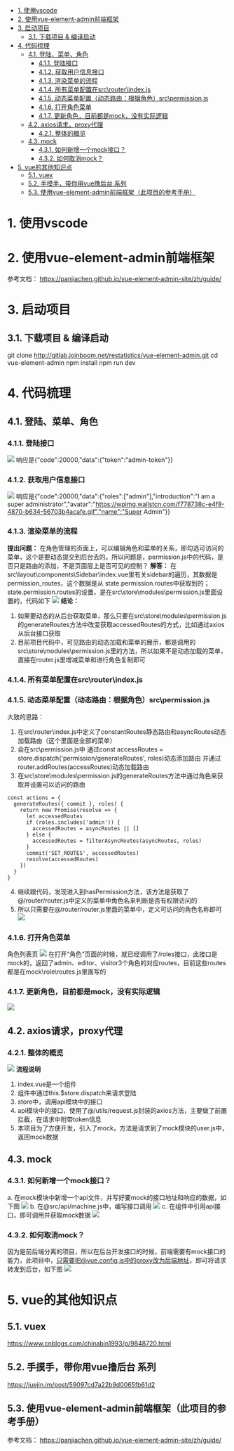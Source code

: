 <!-- TOC -->

- [1. 使用vscode](#1-使用vscode)
- [2. 使用vue-element-admin前端框架](#2-使用vue-element-admin前端框架)
- [3. 启动项目](#3-启动项目)
    - [3.1. 下载项目 & 编译启动](#31-下载项目--编译启动)
- [4. 代码梳理](#4-代码梳理)
    - [4.1. 登陆、菜单、角色](#41-登陆菜单角色)
        - [4.1.1. 登陆接口](#411-登陆接口)
        - [4.1.2. 获取用户信息接口](#412-获取用户信息接口)
        - [4.1.3. 渲染菜单的流程](#413-渲染菜单的流程)
        - [4.1.4. 所有菜单配置在src\router\index.js](#414-所有菜单配置在src\router\indexjs)
        - [4.1.5. 动态菜单配置（动态路由：根据角色）src\permission.js](#415-动态菜单配置动态路由根据角色src\permissionjs)
        - [4.1.6. 打开角色菜单](#416-打开角色菜单)
        - [4.1.7. 更新角色，目前都是mock，没有实际逻辑](#417-更新角色目前都是mock没有实际逻辑)
    - [4.2. axios请求，proxy代理](#42-axios请求proxy代理)
        - [4.2.1. 整体的概览](#421-整体的概览)
    - [4.3. mock](#43-mock)
        - [4.3.1. 如何新增一个mock接口？](#431-如何新增一个mock接口)
        - [4.3.2. 如何取消mock？](#432-如何取消mock)
- [5. vue的其他知识点](#5-vue的其他知识点)
    - [5.1. vuex](#51-vuex)
    - [5.2. 手摸手，带你用vue撸后台 系列](#52-手摸手带你用vue撸后台-系列)
    - [5.3. 使用vue-element-admin前端框架（此项目的参考手册）](#53-使用vue-element-admin前端框架此项目的参考手册)

<!-- /TOC -->
# 1. 使用vscode

# 2. 使用vue-element-admin前端框架
参考文档：
https://panjiachen.github.io/vue-element-admin-site/zh/guide/

# 3. 启动项目
## 3.1. 下载项目 & 编译启动
git clone http://gitlab.joinboom.net/restatistics/vue-element-admin.git
cd vue-element-admin
npm install
npm run dev

# 4. 代码梳理
## 4.1. 登陆、菜单、角色
### 4.1.1. 登陆接口
![](img/2019-09-19-14-21-58.png)
响应是{"code":20000,"data":{"token":"admin-token"}}
### 4.1.2. 获取用户信息接口
![](img/2019-09-19-14-22-12.png)
响应是{"code":20000,"data":{"roles":["admin"],"introduction":"I am a super administrator","avatar":"https://wpimg.wallstcn.com/f778738c-e4f8-4870-b634-56703b4acafe.gif","name":"Super Admin"}}
### 4.1.3. 渲染菜单的流程
**提出问题：**
在角色管理的页面上，可以编辑角色和菜单的关系，即勾选可访问的菜单，这个是要动态提交到后台去的。所以问题是，permission.js中的代码，是否只是路由的添加，不是页面层上是否可见的控制？
**解答：**
在src\layout\components\Sidebar\index.vue里有关sidebar的遍历，其数据是permission_routes，这个数据是从
state.permission.routes中获取到的；
state.permission.routes的设置，是在src\store\modules\permission.js里面设置的，代码如下
![](img/2019-09-19-14-22-49.png)
**结论：**
1. 如果要动态的从后台获取菜单，那么只要在src\store\modules\permission.js的generateRoutes方法中改变获取accessedRoutes的方式，比如通过axios从后台接口获取
2. 目前项目代码中，可见路由的动态加载和菜单的展示，都是调用的src\store\modules\permission.js里的方法，所以如果不是动态加载的菜单，直接在router.js里增减菜单和进行角色复制即可
### 4.1.4. 所有菜单配置在src\router\index.js
### 4.1.5. 动态菜单配置（动态路由：根据角色）src\permission.js
大致的思路：
1. 在src\router\index.js中定义了constantRoutes静态路由和asyncRoutes动态加载路由（这个里面是全部的菜单）
2. 会在src\permission.js中
通过const accessRoutes = store.dispatch('permission/generateRoutes', roles)动态添加路由
并通过router.addRoutes(accessRoutes)动态加载路由
3. 在src\store\modules\permission.js的generateRoutes方法中通过角色来获取并设置可以访问的路由
```
const actions = {
  generateRoutes({ commit }, roles) {
    return new Promise(resolve => {
      let accessedRoutes
      if (roles.includes('admin')) {
        accessedRoutes = asyncRoutes || []
      } else {
        accessedRoutes = filterAsyncRoutes(asyncRoutes, roles)
      }
      commit('SET_ROUTES', accessedRoutes)
      resolve(accessedRoutes)
    })
  }
}
```
4. 继续跟代码，发现进入到hasPermission方法，该方法是获取了@/router/router.js中定义的菜单中角色名来判断是否有权限访问的
5. 所以只需要在@/router/router.js里面的菜单中，定义可访问的角色名称即可
![](img/2019-09-19-14-22-33.png)




### 4.1.6. 打开角色菜单
角色列表页
![](img/2019-09-19-14-23-16.png)
在打开“角色”页面的时候，就已经调用了/roles接口，此接口是mock的，返回了admin、editor、visitor3个角色的对应routes，目前这些routes都是在mock\role\routes.js里面写的
### 4.1.7. 更新角色，目前都是mock，没有实际逻辑
![](img/2019-09-19-14-23-27.png)

## 4.2. axios请求，proxy代理
### 4.2.1. 整体的概览
![](img/2019-09-19-14-23-40.png)
**流程说明**
1. index.vue是一个组件
2. 组件中通过this.$store.dispatch来请求登陆
3. store中，调用api模块中的接口
4. api模块中的接口，使用了@/utils/request.js封装的axios方法，主要做了前置拦截，在请求中附带token信息
5. 本项目为了方便开发，引入了mock，方法是请求到了mock模块的user.js中，返回mock数据

## 4.3. mock
### 4.3.1. 如何新增一个mock接口？
a. 在mock模块中新增一个api文件，并写好要mock的接口地址和响应的数据，如下图
![](img/2019-09-19-14-50-05.png)
b. 在@src/api/machine.js中，编写接口调用
![](img/2019-09-19-14-51-18.png)
c. 在组件中引用api接口，即可调用并获取mock数据
![](img/2019-09-19-14-52-22.png)
### 4.3.2. 如何取消mock？
因为是前后端分离的项目，所以在后台开发接口的时候，前端需要有mock接口的能力，此项目中，只需要把@vue.config.js中的proxy改为后端地址，即可将请求转发到后台，如下图
![](img/2019-09-19-14-35-15.png)


# 5. vue的其他知识点
## 5.1. vuex
https://www.cnblogs.com/chinabin1993/p/9848720.html
## 5.2. 手摸手，带你用vue撸后台 系列
https://juejin.im/post/59097cd7a22b9d0065fb61d2
## 5.3. 使用vue-element-admin前端框架（此项目的参考手册）
参考文档：
https://panjiachen.github.io/vue-element-admin-site/zh/guide/